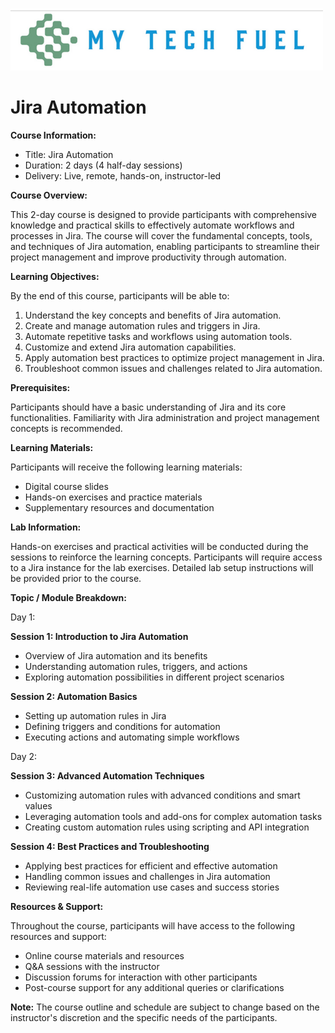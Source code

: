 ![My Tech Fuel](https://github.com/ProDataMan/MyTechFuel/blob/main/img/My%20Tech%20Fuel%20Logo.png)
# Jira Automation

**Course Information:**

- Title: Jira Automation
- Duration: 2 days (4 half-day sessions)
- Delivery: Live, remote, hands-on, instructor-led

**Course Overview:**

This 2-day course is designed to provide participants with comprehensive knowledge and practical skills to effectively automate workflows and processes in Jira. The course will cover the fundamental concepts, tools, and techniques of Jira automation, enabling participants to streamline their project management and improve productivity through automation.

**Learning Objectives:**

By the end of this course, participants will be able to:

1. Understand the key concepts and benefits of Jira automation.
2. Create and manage automation rules and triggers in Jira.
3. Automate repetitive tasks and workflows using automation tools.
4. Customize and extend Jira automation capabilities.
5. Apply automation best practices to optimize project management in Jira.
6. Troubleshoot common issues and challenges related to Jira automation.

**Prerequisites:**

Participants should have a basic understanding of Jira and its core functionalities. Familiarity with Jira administration and project management concepts is recommended.

**Learning Materials:**

Participants will receive the following learning materials:

- Digital course slides
- Hands-on exercises and practice materials
- Supplementary resources and documentation

**Lab Information:**

Hands-on exercises and practical activities will be conducted during the sessions to reinforce the learning concepts. Participants will require access to a Jira instance for the lab exercises. Detailed lab setup instructions will be provided prior to the course.

**Topic / Module Breakdown:**

Day 1:

**Session 1: Introduction to Jira Automation**
- Overview of Jira automation and its benefits
- Understanding automation rules, triggers, and actions
- Exploring automation possibilities in different project scenarios

**Session 2: Automation Basics**
- Setting up automation rules in Jira
- Defining triggers and conditions for automation
- Executing actions and automating simple workflows

Day 2:

**Session 3: Advanced Automation Techniques**
- Customizing automation rules with advanced conditions and smart values
- Leveraging automation tools and add-ons for complex automation tasks
- Creating custom automation rules using scripting and API integration

**Session 4: Best Practices and Troubleshooting**
- Applying best practices for efficient and effective automation
- Handling common issues and challenges in Jira automation
- Reviewing real-life automation use cases and success stories

**Resources & Support:**

Throughout the course, participants will have access to the following resources and support:

- Online course materials and resources
- Q&A sessions with the instructor
- Discussion forums for interaction with other participants
- Post-course support for any additional queries or clarifications

**Note:** The course outline and schedule are subject to change based on the instructor's discretion and the specific needs of the participants.
